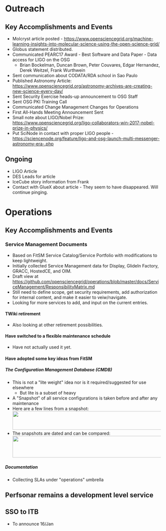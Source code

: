 # Outreach
## Key Accomplishments and Events
   * Molcryst article posted - https://www.opensciencegrid.org/machine-learning-insights-into-molecular-science-using-the-open-science-grid/
   * Globus statement distributed.
   * Communicated PEARC17 Award - Best Software and Data Paper - Data access for LIGO on the OSG
      * Brian Bockelman, Duncan Brown, Peter Couvares, Edgar Hernandez, Derek Weitzel, Frank Wurthwein
   * Sent communication about CODATA/RDA school in Sao Paulo 
   * Published Astronomy Article: https://www.opensciencegrid.org/astronomy-archives-are-creating-new-science-every-day/
   * Sent Security Exercise heads-up announcement to OSG Staff
   * Sent OSG PKI Training Call
   * Communicated Change Management Changes for Operations
   * First All-Hands Meeting Announcement Sent
   * Small note about LIGO/Nobel Prize: https://www.opensciencegrid.org/ligo-collaborators-win-2017-nobel-prize-in-physics/
   * Put SciNode in contact with proper LIGO people - https://sciencenode.org/feature/ligo-and-osg-launch-multi-messenger-astronomy-era-.php
## Ongoing
   * LIGO Article
   * DES Leads for article
   * IceCube story information from Frank
   * Contact with GlueX about article - They seem to have disappeared.  Will continue pinging.
   
# Operations
## Key Accomplishments and Events

### Service Management Documents 
   * Based on FitSM Service Catalog/Service Portfolio with modifications to keep lightweight.
   * Initially collected Service Management data for Display, GlideIn Factory, GRACC, HostedCE, and OIM. 
   * Draft view at https://github.com/opensciencegrid/operations/blob/master/docs/ServiceManagement/ResponsibilityMatrix.md 
   * Still need to define scope, get security requirements, add authorization for internal content, and make it easier to veiw/navigate. 
   * Looking for more services to add, and input on the current entries. 
   
#### TWiki retirement
   * Also looking at other retirement possibilities.
   
#### Have switched to a flexible maintenance schedule
   * Have not actually used it yet.
   
#### Have adopted some key ideas from FitSM
##### The Configuration Management Database (CMDB)
   * This is not a "lite weight" idea nor is it required/suggested for use elsewhere
      * But lite is a subset of heavy
   * A "Snapshot" of all service configurations is taken before and after any maintenance
   * Here are a few lines from a snapshot:
<img src="http://steige.grid.iu.edu/steige/snapshot.png" width='630' height='60'  /><br>
   * The snapshots are dated and can be compared:
<img src="http://steige.grid.iu.edu/steige/delta.png" width='630' height='70'  /><br>

##### Documentation
   * Collecting SLAs under "operations" umbrella 
   
## Perfsonar remains a development level service

## SSO to ITB
   * To announce 16/Jan


